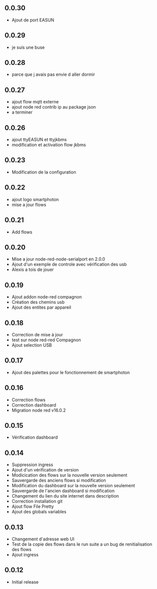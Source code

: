 ## 0.0.30
- Ajout de port EASUN

## 0.0.29
- je suis une buse

## 0.0.28
- parce que j avais pas envie d aller dormir

## 0.0.27
- ajout flow mqtt externe
- ajout node red contrib ip au package json
- a terminer

## 0.0.26
- ajout ttyEASUN et ttyjkbms
- modification et activation flow jkbms

## 0.0.23
- Modification de la configuration

## 0.0.22
- ajout logo smartphoton
- mise a jour flows

## 0.0.21
- Add flows 

## 0.0.20
- Mise a jour node-red-node-serialport en 2.0.0
- Ajout d'un exemple de controle avec vérification des usb
- Alexis a tois de jouer 

## 0.0.19
- Ajout addon node-red compagnon
- Création des chemins usb
- Ajout des entites par appareil

## 0.0.18
- Correction de mise à jour
- test sur node red-red Compagnon
- Ajout selection USB

## 0.0.17
- Ajout des palettes pour le fonctionnement de smartphoton

## 0.0.16
- Correction flows
- Correction dashboard
- Migration node red v16.0.2

## 0.0.15
- Vérification dashboard

## 0.0.14
- Suppression ingress
- Ajout d'un vérification de version
- Modicication des flows sur la nouvelle version seulement
- Sauvergarde des anciens flows si modification
- Modification du dashboard sur la nouvelle version seulement
- Sauvergarde de l'ancien dashboard si modification
- Changement du lien du site internet dans description
- Correction installation git
- Ajout flow File Pretty
- Ajout des globals variables

## 0.0.13

- Changement d'adresse web UI
- Test de la copie des flows dans le run suite a un bug de renitialisation des flows
- Ajout ingress

## 0.0.12

- Initial release
